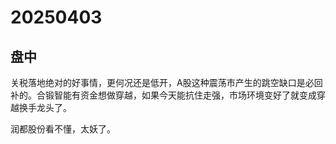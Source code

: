 # 20250403

## 盘中

关税落地绝对的好事情，更何况还是低开，A股这种震荡市产生的跳空缺口是必回补的。合锻智能有资金想做穿越，如果今天能抗住走强，市场环境变好了就变成穿越换手龙头了。

润都股份看不懂，太妖了。
